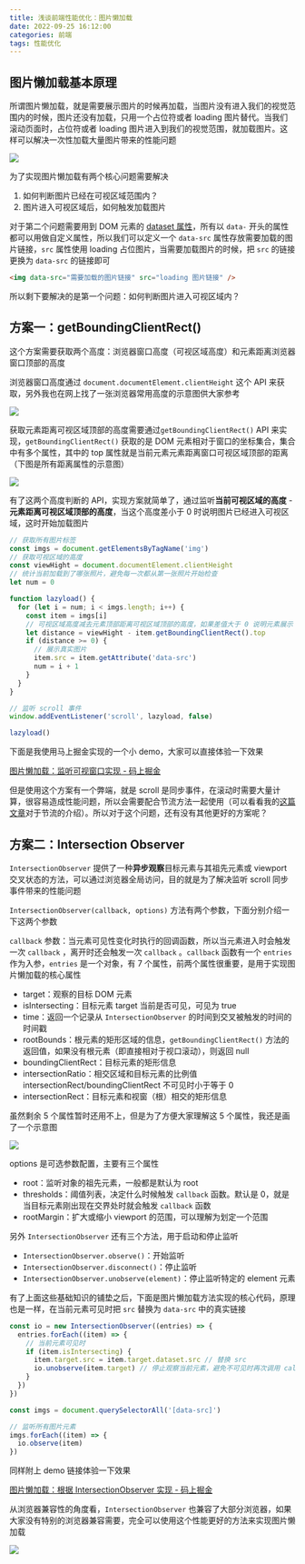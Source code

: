 ```yaml
---
title: 浅谈前端性能优化：图片懒加载
date: 2022-09-25 16:12:00
categories: 前端
tags: 性能优化
---
```


## 图片懒加载基本原理

所谓图片懒加载，就是需要展示图片的时候再加载，当图片没有进入我们的视觉范围内的时候，图片还没有加载，只用一个占位符或者 loading 图片替代。当我们滚动页面时，占位符或者 loading 图片进入到我们的视觉范围，就加载图片。这样可以解决一次性加载大量图片带来的性能问题

![](https://notesimgs.oss-cn-shanghai.aliyuncs.com/img/202209251607000.png)

为了实现图片懒加载有两个核心问题需要解决

1. 如何判断图片已经在可视区域范围内？
2. 图片进入可视区域后，如何触发加载图片

对于第二个问题需要用到 DOM 元素的 [dataset 属性](https://zh.javascript.info/dom-attributes-and-properties#fei-biao-zhun-de-te-xing-dataset)，所有以 `data-` 开头的属性都可以用做自定义属性，所以我们可以定义一个 `data-src` 属性存放需要加载的图片链接，`src` 属性使用 loading 占位图片，当需要加载图片的时候，把 `src` 的链接更换为 `data-src` 的链接即可

```html
<img data-src="需要加载的图片链接" src="loading 图片链接" />
```

所以剩下要解决的是第一个问题：如何判断图片进入可视区域内？

## 方案一：getBoundingClientRect()

这个方案需要获取两个高度：浏览器窗口高度（可视区域高度）和元素距离浏览器窗口顶部的高度

浏览器窗口高度通过 `document.documentElement.clientHeight` 这个 API 来获取，另外我也在网上找了一张浏览器常用高度的示意图供大家参考

![](https://notesimgs.oss-cn-shanghai.aliyuncs.com/img/Untitled.png)

获取元素距离可视区域顶部的高度需要通过`getBoundingClientRect()` API 来实现，`getBoundingClientRect()` 获取的是 DOM 元素相对于窗口的坐标集合，集合中有多个属性，其中的 top 属性就是当前元素元素距离窗口可视区域顶部的距离（下图是所有距离属性的示意图）

![](https://notesimgs.oss-cn-shanghai.aliyuncs.com/img/202209251610228.png)

有了这两个高度判断的 API，实现方案就简单了，通过监听**当前可视区域的高度** - **元素距离可视区域顶部的高度**，当这个高度差小于 0 时说明图片已经进入可视区域，这时开始加载图片

```js
// 获取所有图片标签
const imgs = document.getElementsByTagName('img')
// 获取可视区域的高度
const viewHight = document.documentElement.clientHeight
// 统计当前加载到了哪张照片，避免每一次都从第一张照片开始检查
let num = 0

function lazyload() {
  for (let i = num; i < imgs.length; i++) {
    const item = imgs[i]
    // 可视区域高度减去元素顶部距离可视区域顶部的高度，如果差值大于 0 说明元素展示
    let distance = viewHight - item.getBoundingClientRect().top
    if (distance >= 0) {
      // 展示真实图片
      item.src = item.getAttribute('data-src')
      num = i + 1
    }
  }
}

// 监听 scroll 事件
window.addEventListener('scroll', lazyload, false)

lazyload()
```

下面是我使用马上掘金实现的一个小 demo，大家可以直接体验一下效果

[图片懒加载：监听可视窗口实现 - 码上掘金](https://code.juejin.cn/pen/7134838493754163234)

但是使用这个方案有一个弊端，就是 scroll 是同步事件，在滚动时需要大量计算，很容易造成性能问题，所以会需要配合节流方法一起使用（可以看看我的[这篇文章](https://juejin.cn/post/7120222425455394823)对于节流的介绍）。所以对于这个问题，还有没有其他更好的方案呢？

## 方案二：Intersection Observer

`IntersectionObserver` 提供了一种**异步观察**目标元素与其祖先元素或 viewport 交叉状态的方法，可以通过浏览器全局访问，目的就是为了解决监听 scroll 同步事件带来的性能问题

`IntersectionObserver(callback, options)` 方法有两个参数，下面分别介绍一下这两个参数

`callback` 参数：当元素可见性变化时执行的回调函数，所以当元素进入时会触发一次 `callback` ，离开时还会触发一次 `callback` 。`callback` 函数有一个 `entries` 作为入参，`entries` 是一个对象，有 7 个属性，前两个属性很重要，是用于实现图片懒加载的核心属性

- target：观察的目标 DOM 元素
- isIntersecting：目标元素 target 当前是否可见，可见为 true
- time：返回一个记录从 `IntersectionObserver` 的时间到交叉被触发的时间的时间戳
- rootBounds：根元素的矩形区域的信息，`getBoundingClientRect()` 方法的返回值，如果没有根元素（即直接相对于视口滚动），则返回 null
- boundingClientRect：目标元素的矩形信息
- intersectionRatio：相交区域和目标元素的比例值 intersectionRect/boundingClientRect 不可见时小于等于 0
- intersectionRect：目标元素和视窗（根）相交的矩形信息

虽然剩余 5 个属性暂时还用不上，但是为了方便大家理解这 5 个属性，我还是画了一个示意图

![](https://notesimgs.oss-cn-shanghai.aliyuncs.com/img/202209251607872.png)

options 是可选参数配置，主要有三个属性

- root：监听对象的祖先元素，一般都是默认为 root
- thresholds：阈值列表，决定什么时候触发 `callback` 函数。默认是 0，就是当目标元素刚出现在交界处时就会触发 `callback` 函数
- rootMargin：扩大或缩小 viewport 的范围，可以理解为划定一个范围

另外 `IntersectionObserver` 还有三个方法，用于启动和停止监听

- `IntersectionObserver.observe()`：开始监听
- `IntersectionObserver.disconnect()`：停止监听
- `IntersectionObserver.unobserve(element)`：停止监听特定的 element 元素

有了上面这些基础知识的铺垫之后，下面是图片懒加载方法实现的核心代码，原理也是一样，在当前元素可见时把 `src` 替换为 `data-src` 中的真实链接

```js
const io = new IntersectionObserver((entries) => {
  entries.forEach((item) => {
    // 当前元素可见时
    if (item.isIntersecting) {
      item.target.src = item.target.dataset.src // 替换 src
      io.unobserve(item.target) // 停止观察当前元素，避免不可见时再次调用 callback 函数
    }
  })
})

const imgs = document.querySelectorAll('[data-src]')

// 监听所有图片元素
imgs.forEach((item) => {
  io.observe(item)
})
```

同样附上 demo 链接体验一下效果

[图片懒加载：根据 IntersectionObserver 实现 - 码上掘金](https://code.juejin.cn/pen/7134699544843026439)

从浏览器兼容性的角度看，`IntersectionObserver` 也兼容了大部分浏览器，如果大家没有特别的浏览器兼容需要，完全可以使用这个性能更好的方法来实现图片懒加载

![](https://notesimgs.oss-cn-shanghai.aliyuncs.com/img/202209251608066.png)
